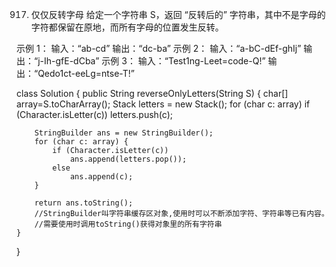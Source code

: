 917. 仅仅反转字母
给定一个字符串 S，返回 “反转后的” 字符串，其中不是字母的字符都保留在原地，而所有字母的位置发生反转。

示例 1：
输入：“ab-cd”
输出：“dc-ba”
示例 2：
输入：“a-bC-dEf-ghIj”
输出：“j-Ih-gfE-dCba”
示例 3：
输入：“Test1ng-Leet=code-Q!”
输出：“Qedo1ct-eeLg=ntse-T!”

class Solution {
    public String reverseOnlyLetters(String S) {
        char[] array=S.toCharArray();
        Stack<Character> letters = new Stack();
        for (char c: array)
            if (Character.isLetter(c))
                letters.push(c);

        StringBuilder ans = new StringBuilder();
        for (char c: array) {
            if (Character.isLetter(c))
                ans.append(letters.pop());
            else
                ans.append(c);
        }

        return ans.toString();
        //StringBuilder叫字符串缓存区对象,使用时可以不断添加字符、字符串等已有内容。
        //需要使用时调用toString()获得对象里的所有字符串
    }
}
